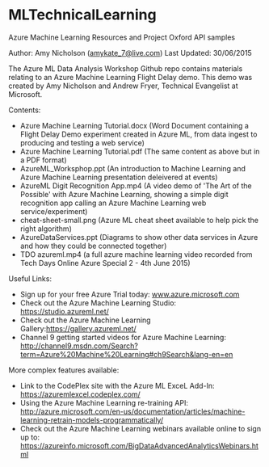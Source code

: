 # MLTechnicalLearning
Azure Machine Learning Resources and Project Oxford API samples

Author: Amy Nicholson (amykate_7@live.com)
Last Updated: 30/06/2015

The Azure ML Data Analysis Workshop Github repo contains materials relating to an Azure Machine Learning Flight Delay demo.
This demo was created by Amy Nicholson and Andrew Fryer, Technical Evangelist at Microsoft.

Contents:
- Azure Machine Learning Tutorial.docx 
	(Word Document containing a Flight Delay Demo experiment created in Azure ML, from data ingest to producing and testing a web service)
- Azure Machine Learning Tutorial.pdf 
	(The same content as above but in a PDF format)
- AzureML_Worksphop.ppt 
	(An introduction to Machine Learning and Azure Machine Learning presentation deleivered at events)
- AzureML Digit Recognition App.mp4 
	(A video demo of 'The Art of the Possible' with Azure Machine Learning, showing a simple digit recognition app calling an Azure Machine Learning web service/experiment)
- cheat-sheet-small.png 
	(Azure ML cheat sheet available to help pick the right algorithm)
- AzureDataServices.ppt
	(Diagrams to show other data services in Azure and how they could be connected together)
- TDO azureml.mp4
	(a full azure machine learning video recorded from Tech Days Online Azure Special 2 - 4th June 2015)

Useful Links:
- Sign up for your free Azure Trial today: www.azure.microsoft.com 
- Check out the Azure Machine Learning Studio: https://studio.azureml.net/ 
- Check out the Azure Machine Learning Gallery:https://gallery.azureml.net/ 
- Channel 9 getting started videos for Azure Machine Learning: http://channel9.msdn.com/Search?term=Azure%20Machine%20Learning#ch9Search&lang-en=en 

More complex features available:
- Link to the CodePlex site with the Azure ML ExceL Add-In: https://azuremlexcel.codeplex.com/
- Using the Azure Machine Learning re-training API: http://azure.microsoft.com/en-us/documentation/articles/machine-learning-retrain-models-programmatically/ 
- Check out the Azure Machine Learning webinars available online to sign up to: https://azureinfo.microsoft.com/BigDataAdvancedAnalyticsWebinars.html

